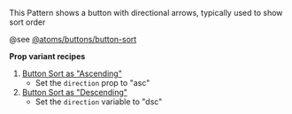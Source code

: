 This Pattern shows a button with directional arrows, typically used to show sort order

@see [@atoms/buttons/button-sort](https://mayflower.digital.mass.gov/?p=atoms-button-sort&view=c)

**Prop variant recipes**
1. [Button Sort as "Ascending"](https://mayflower.digital.mass.gov/?p=atoms-button-sort-as-ascending&view=c)
    - Set the `direction` prop to "asc"
1.  [Button Sort as "Descending"](https://mayflower.digital.mass.gov/?p=atoms-button-sort-as-descending&view=c)
    - Set the `direction` variable to "dsc"
